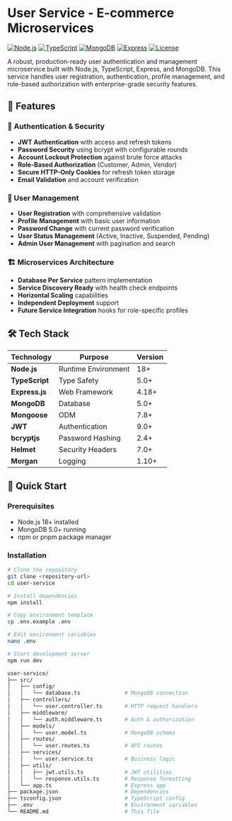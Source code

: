 # User Service - E-commerce Microservices

[![Node.js](https://img.shields.io/badge/Node.js-18+-green.svg)](https://nodejs.org/)
[![TypeScript](https://img.shields.io/badge/TypeScript-5.0+-blue.svg)](https://www.typescriptlang.org/)
[![MongoDB](https://img.shields.io/badge/MongoDB-5.0+-green.svg)](https://www.mongodb.com/)
[![Express](https://img.shields.io/badge/Express-4.18+-lightgrey.svg)](https://expressjs.com/)
[![License](https://img.shields.io/badge/License-MIT-yellow.svg)](LICENSE)

A robust, production-ready user authentication and management microservice built with Node.js, TypeScript, Express, and MongoDB. This service handles user registration, authentication, profile management, and role-based authorization with enterprise-grade security features.

## 🌟 Features

### 🔐 Authentication & Security
- **JWT Authentication** with access and refresh tokens
- **Password Security** using bcrypt with configurable rounds
- **Account Lockout Protection** against brute force attacks
- **Role-Based Authorization** (Customer, Admin, Vendor)
- **Secure HTTP-Only Cookies** for refresh token storage
- **Email Validation** and account verification

### 👤 User Management
- **User Registration** with comprehensive validation
- **Profile Management** with basic user information
- **Password Change** with current password verification
- **User Status Management** (Active, Inactive, Suspended, Pending)
- **Admin User Management** with pagination and search

### 🏗️ Microservices Architecture
- **Database Per Service** pattern implementation
- **Service Discovery Ready** with health check endpoints
- **Horizontal Scaling** capabilities
- **Independent Deployment** support
- **Future Service Integration** hooks for role-specific profiles

## 🛠️ Tech Stack

| Technology | Purpose | Version |
|------------|---------|---------|
| **Node.js** | Runtime Environment | 18+ |
| **TypeScript** | Type Safety | 5.0+ |
| **Express.js** | Web Framework | 4.18+ |
| **MongoDB** | Database | 5.0+ |
| **Mongoose** | ODM | 7.8+ |
| **JWT** | Authentication | 9.0+ |
| **bcryptjs** | Password Hashing | 2.4+ |
| **Helmet** | Security Headers | 7.0+ |
| **Morgan** | Logging | 1.10+ |

## 🚀 Quick Start

### Prerequisites
- Node.js 18+ installed
- MongoDB 5.0+ running
- npm or pnpm package manager

### Installation

```bash
# Clone the repository
git clone <repository-url>
cd user-service

# Install dependencies
npm install

# Copy environment template
cp .env.example .env

# Edit environment variables
nano .env

# Start development server
npm run dev

user-service/
├── src/
│   ├── config/
│   │   └── database.ts              # MongoDB connection
│   ├── controllers/
│   │   └── user.controller.ts       # HTTP request handlers
│   ├── middleware/
│   │   └── auth.middleware.ts       # Auth & authorization
│   ├── models/
│   │   └── user.model.ts            # MongoDB schema
│   ├── routes/
│   │   └── user.routes.ts           # API routes
│   ├── services/
│   │   └── user.service.ts          # Business logic
│   ├── utils/
│   │   ├── jwt.utils.ts             # JWT utilities
│   │   └── response.utils.ts        # Response formatting
│   └── app.ts                       # Express app
├── package.json                     # Dependencies
├── tsconfig.json                    # TypeScript config
├── .env                             # Environment variables
└── README.md                        # This file

